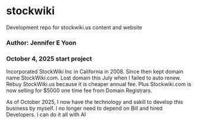 # stockwiki
Development repo for stockwiki.us content and website
### Author: Jennifer E Yoon   
### October 4, 2025 start project  

Incorporated StockWiki Inc in California in 2008. Since then kept domain name StockWiki.com. Lost domain this July when I failed to auto renew. Rebuy StockWiki.us because it is cheaper annual fee. Plus Stockwiki.com is now selling for $5000 one time fee from Domain Registrars.  

As of October 2025, I now have the technology and sskill to develop this business by myself. I no longer need to depend on Bill and hired Developers. I can do it all with AI
